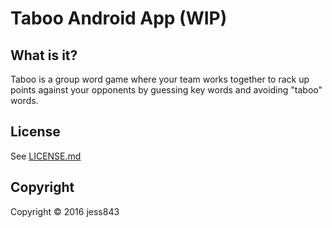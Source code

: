 Taboo Android App (WIP)
========================

What is it?
-----------

Taboo is a group word game where your team works together to rack up points against your opponents by guessing key words and avoiding "taboo" words.

License
-------

See [LICENSE.md](LICENSE.md)

Copyright
---------

Copyright © 2016 jess843
